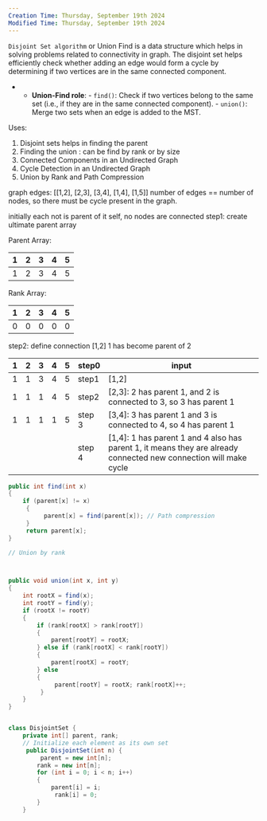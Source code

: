 ```yaml
---
Creation Time: Thursday, September 19th 2024
Modified Time: Thursday, September 19th 2024
---
```

`Disjoint Set algorithm` or Union Find is a data structure which helps in solving problems related to connectivity in graph.
The disjoint set helps efficiently check whether adding an edge would form a cycle by determining if two vertices are in the same connected component.

- - **Union-Find role**:
        - `find()`: Check if two vertices belong to the same set (i.e., if they are in the same connected component).
        - `union()`: Merge two sets when an edge is added to the MST.

Uses:
1. Disjoint sets helps in finding the parent
2. Finding the union : can be find by rank or by  size
3.  Connected Components in an Undirected Graph
4. Cycle Detection in an Undirected Graph
5. Union by Rank and Path Compression

graph edges: [[1,2], [2,3], [3,4], [1,4], [1,5]]
number of edges == number of nodes, so there must be cycle present in the graph. 

initially each not is parent of it self, no nodes are connected
step1: create ultimate parent array

Parent Array:

| 1   | 2   | 3   | 4   | 5   |
| --- | --- | --- | --- | --- |
| 1   | 2   | 3   | 4   | 5   |
Rank Array:

| 1   | 2   | 3   | 4   | 5   |
| --- | --- | --- | --- | --- |
| 0   | 0   | 0   | 0   | 0   |



step2: define connection
[1,2]
1 has become parent of 2

| 1   | 2   | 3   | 4   | 5   | step0  | input                                                                                                              |
| --- | --- | --- | --- | --- | ------ | ------------------------------------------------------------------------------------------------------------------ |
| 1   | 1   | 3   | 4   | 5   | step1  | [1,2]                                                                                                              |
| 1   | 1   | 1   | 4   | 5   | step2  | [2,3]:  2 has parent 1, and 2 is connected to 3, so 3 has parent 1                                                 |
| 1   | 1   | 1   | 1   | 5   | step 3 | [3,4]: 3 has parent 1 and 3 is connected to 4, so 4 has parent 1                                                   |
|     |     |     |     |     | step 4 | [1,4]: 1 has parent 1  and 4 also has parent 1, it means they are already connected new connection will make cycle |
```java
public int find(int x) 
{ 
	if (parent[x] != x)
	 {
		  parent[x] = find(parent[x]); // Path compression 
	 } 
	 return parent[x]; 
}
```



```java
// Union by rank 



public void union(int x, int y) 
{ 
	int rootX = find(x); 
	int rootY = find(y); 
	if (rootX != rootY) 
	{ 
		if (rank[rootX] > rank[rootY]) 
		{ 
			parent[rootY] = rootX;
		} else if (rank[rootX] < rank[rootY]) 
		{ 
			parent[rootX] = rootY; 
		} else 
		{
			 parent[rootY] = rootX; rank[rootX]++; 
		 } 
	}
}
```


```java

class DisjointSet { 
	private int[] parent, rank; 
	// Initialize each element as its own set
	 public DisjointSet(int n) { 
		 parent = new int[n];
		rank = new int[n]; 
		for (int i = 0; i < n; i++) 
		{ 
			parent[i] = i;
			 rank[i] = 0; 
		}
	}
```
